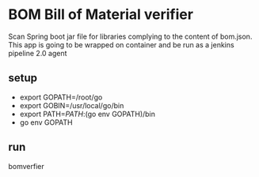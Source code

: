 # BOM Bill of Material verifier
Scan Spring boot jar file for libraries complying to the content of bom.json. This app is going to be wrapped on container and be run as a jenkins pipeline 2.0 agent
## setup

* export GOPATH=/root/go
* export GOBIN=/usr/local/go/bin
* export PATH=$PATH:$(go env GOPATH)/bin
* go env GOPATH

## run
bomverfier <URL bom.json>
